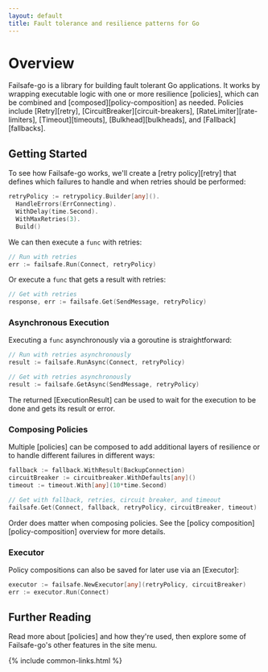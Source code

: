 ```yaml
---
layout: default
title: Fault tolerance and resilience patterns for Go
---
```


# Overview

Failsafe-go is a library for building fault tolerant Go applications. It works by wrapping executable logic with one or more resilience [policies], which can be combined and [composed][policy-composition] as needed. Policies include [Retry][retry], [CircuitBreaker][circuit-breakers], [RateLimiter][rate-limiters], [Timeout][timeouts], [Bulkhead][bulkheads], and [Fallback][fallbacks].

## Getting Started

To see how Failsafe-go works, we'll create a [retry policy][retry] that defines which failures to handle and when retries should be performed:

```go
retryPolicy := retrypolicy.Builder[any]().
  HandleErrors(ErrConnecting).
  WithDelay(time.Second).
  WithMaxRetries(3).
  Build()
```

We can then execute a `func` with retries:

```go
// Run with retries
err := failsafe.Run(Connect, retryPolicy)
```

Or execute a `func` that gets a result with retries:

```go
// Get with retries
response, err := failsafe.Get(SendMessage, retryPolicy)
```

### Asynchronous Execution

Executing a `func` asynchronously via a goroutine is straightforward:

```go
// Run with retries asynchronously
result := failsafe.RunAsync(Connect, retryPolicy)

// Get with retries asynchronously
result := failsafe.GetAsync(SendMessage, retryPolicy)
```

The returned [ExecutionResult] can be used to wait for the execution to be done and gets its result or error.

### Composing Policies

Multiple [policies] can be composed to add additional layers of resilience or to handle different failures in different ways:

```go
fallback := fallback.WithResult(BackupConnection)
circuitBreaker := circuitbreaker.WithDefaults[any]()
timeout := timeout.With[any](10*time.Second)

// Get with fallback, retries, circuit breaker, and timeout
failsafe.Get(Connect, fallback, retryPolicy, circuitBreaker, timeout)
```

Order does matter when composing policies. See the [policy composition][policy-composition] overview for more details.

### Executor

Policy compositions can also be saved for later use via an [Executor]:

```go
executor := failsafe.NewExecutor[any](retryPolicy, circuitBreaker)
err := executor.Run(Connect)
```

## Further Reading

Read more about [policies] and how they're used, then explore some of Failsafe-go's other features in the site menu.

{% include common-links.html %}